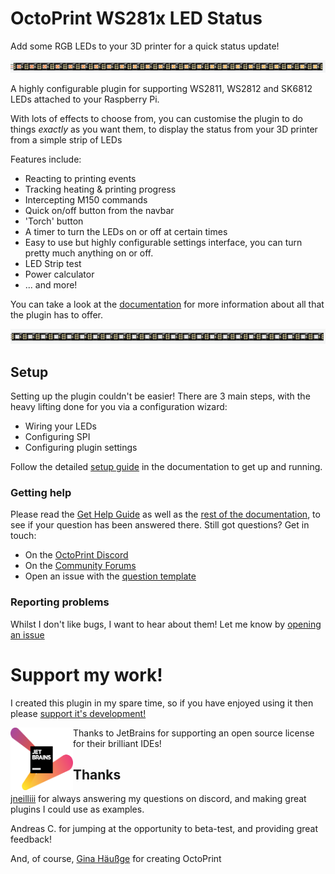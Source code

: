 # OctoPrint WS281x LED Status

Add some RGB LEDs to your 3D printer for a quick status update!

![rainbow effect](/assets/rainbow.gif)

A highly configurable plugin for supporting WS2811, WS2812 and SK6812 LEDs attached to your Raspberry Pi.

With lots of effects to choose from, you can customise the plugin to do things _exactly_ as you want them, to display the status from your 3D printer from a simple strip of LEDs

Features include:

- Reacting to printing events
- Tracking heating & printing progress
- Intercepting M150 commands
- Quick on/off button from the navbar
- 'Torch' button
- A timer to turn the LEDs on or off at certain times
- Easy to use but highly configurable settings interface, you can turn pretty much anything on or off.
- LED Strip test
- Power calculator
- ... and more!

You can take a look at the [documentation](https://cp2004.gitbook.io/ws281x-led-status/) for more information about all that the plugin has to offer.

![rainbow effect](/assets/color_wipe.gif)

## Setup

Setting up the plugin couldn't be easier! There are 3 main steps, with the heavy lifting done for you via a configuration wizard:

- Wiring your LEDs
- Configuring SPI
- Configuring plugin settings

Follow the detailed [setup guide](https://cp2004.gitbook.io/ws281x-led-status/guides/setup-guide-1) in the documentation to get up and running.

### Getting help

Please read the [Get Help Guide](https://cp2004.gitbook.io/ws281x-led-status/guides/get-help-guide) as well as the [rest of the documentation](https://cp2004.gitbook.io/ws281x-led-status/), to see if your question has been answered there. Still got questions? Get in touch:

- On the [OctoPrint Discord](https://discord.octoprint.org)
- On the [Community Forums](https://community.octoprint.org)
- Open an issue with the [question template](https://github.com/cp2004/OctoPrint-WS281x_LED_Status/issues/new?assignees=&labels=type%3A+question&template=question.md&title=)

### Reporting problems

Whilst I don't like bugs, I want to hear about them! Let me know by [opening an issue](https://github.com/cp2004/OctoPrint-WS281x_LED_Status/issues/new?assignees=&labels=type%3A+potential+bug&template=bug_report.md&title=%5BBug%5D)

# Support my work!

I created this plugin in my spare time, so if you have enjoyed using it then please [support it's development!](https://github.com/sponsors/cp2004)

<a href="https://www.jetbrains.com/?from=cp2004"><img align="left" width="100" height="100" src="jetbrains-variant-2.png" alt="JetBrains Logo"></a> Thanks to JetBrains for supporting an open source license for their brilliant IDEs!

## Thanks

[jneilliii](https://github.com/jneilliii) for always answering my questions on discord, and making great plugins I could use as examples.

Andreas C. for jumping at the opportunity to beta-test, and providing great feedback!

And, of course, [Gina Häußge](https://github.com/foosel) for creating OctoPrint
